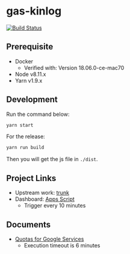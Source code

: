 # gas-kinlog

[![Build Status](https://travis-ci.org/announce/icac.svg?branch=master)](https://travis-ci.org/announce/icac)

## Prerequisite

* Docker
  * Verified with: Version 18.06.0-ce-mac70
* Node v8.11.x
* Yarn v1.9.x

## Development

Run the command below:

```bash
yarn start
```

For the release:

```bash
yarn run build
```

Then you will get the js file in `./dist`.

## Project Links

* Upstream work: [trunk](https://github.com/announce/gas-kinlog/compare/master...ymkjp:master)
* Dashboard: [Apps Script](https://script.google.com/home)
  * Trigger every 10 minutes

## Documents

* [Quotas for Google Services](https://developers.google.com/apps-script/guides/services/quotas)
  * Execution timeout is 6 minutes
